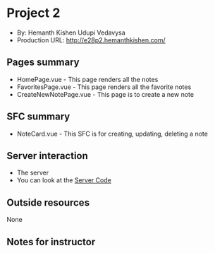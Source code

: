 # Project 2
+ By: Hemanth Kishen Udupi Vedavysa
+ Production URL: <a href="http://e28p2.hemanthkishen.com/" target="_blank">http://e28p2.hemanthkishen.com/</a>

## Pages summary
- HomePage.vue - This page renders all the notes
- FavoritesPage.vue - This page renders all the favorite notes
- CreateNewNotePage.vue - This page is to create a new note

## SFC summary
- NoteCard.vue - This SFC is for creating, updating, deleting a note
  
## Server interaction
- The server 
- You can look at the [Server Code](https://github.com/hemanthharvard/e28/tree/main/api)

## Outside resources
None

## Notes for instructor

